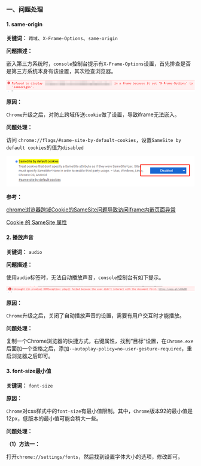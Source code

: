 
### 一、问题处理

#### 1. same-origin

**关键词：** `跨域`、`X-Frame-Options`、`same-origin`

**问题描述：**

嵌入第三方系统时，`console`控制台提示有`X-Frame-Options`设置，首先排查是否是第三方系统本身有该设置，其次检查浏览器。

![X-Frame-Options](../../images/Chrome/浏览器-Chrome-1.png)

**原因：**

`Chrome`升级之后，对防止跨域传送`cookie`做了设置，导致iframe无法嵌入。

**问题处理：**

访问 `chrome://flags/#same-site-by-default-cookies`，设置`SameSite by default cookies`的值为`disabled`

![SameSite by default cookies](../../images/Chrome/浏览器-Chrome-2.png)

**参考：**

[chrome浏览器跨域Cookie的SameSite问题导致访问iframe内嵌页面异常](https://blog.csdn.net/yhyc812/article/details/108623844)

[Cookie 的 SameSite 属性](http://www.ruanyifeng.com/blog/2019/09/cookie-samesite.html)

#### 2. 播放声音

**关键词：** `audio`

**问题描述：**

使用`audio`标签时，无法自动播放声音，`console`控制台有如下提示。

![audio-play](../../images/Chrome/浏览器-Chrome-3.png)

**原因：**

`Chrome`升级之后，关闭了自动播放声音的设置，需要有用户交互时才能播放。

**问题处理：**

复制一个Chrome浏览器的快捷方式，右键属性，找到“目标”设置，在`Chrome.exe`后面加一个空格之后，添加`--autoplay-policy=no-user-gesture-required`，重启浏览器之后即可。

#### 3. font-size最小值

**关键词：** `font-size`

**原因：**

`Chrome`对css样式中的`font-size`有最小值限制。其中，`Chrome`版本92的最小值是12px，低版本的最小值可能会稍大一些。

**问题处理：**

**（1）方法一：**

打开`chrome://settings/fonts`，然后找到设置字体大小的选项，修改即可。